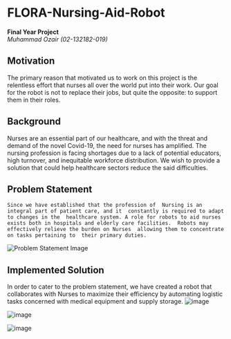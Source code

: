 # FLORA-Nursing-Aid-Robot

**Final Year Project**  
*Muhammad Ozair (02-132182-019)*

## Motivation
The primary reason that motivated us to work on this project is the relentless effort that nurses all over the world put into their work. Our goal for the robot is not to replace their jobs, but quite the opposite: to support them in their roles.

## Background
Nurses are an essential part of our healthcare, and with the threat and demand of the novel Covid-19, the need for nurses has amplified. The nursing profession is facing shortages due to a lack of potential educators, high turnover, and inequitable workforce distribution. We wish to provide a solution that could help healthcare sectors reduce the said difficulties.

## Problem Statement
`Since we have established that the profession of  Nursing is an integral part of patient care, and it  constantly is required to adapt to changes in the  healthcare system. A role for robots to aid nurses  exists both in hospitals and elderly care facilities.  Robots may effectively relieve the burden on Nurses  allowing them to concentrate on tasks pertaining to  their primary duties.`

![Problem Statement Image](https://github.com/Shwifty0/FLORA-Nursing-Aid-Robot-/assets/102323082/205b22b2-98c0-4cbb-83bb-ef42834551c4)

## Implemented Solution
In order to cater to the problem statement, we have created a robot that collaborates with Nurses to maximize their efficiency by automating logistic tasks concerned with medical equipment and supply storage.
![image](https://github.com/Shwifty0/FLORA-Nursing-Aid-Robot-/assets/102323082/357411c0-09cc-47a2-83f8-cf8989dab219)


![image](https://github.com/Shwifty0/FLORA-Nursing-Aid-Robot-/assets/102323082/6f802140-6f9e-4e41-abcc-4aad5a641859)


![image](https://github.com/Shwifty0/FLORA-Nursing-Aid-Robot-/assets/102323082/9a21a9e1-1929-494a-9f46-8d6b1573a213)


